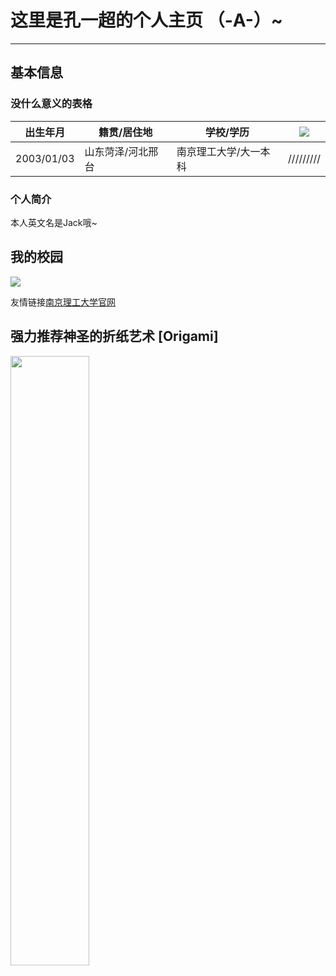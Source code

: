 # 这里是孔一超的个人主页 （-A-）~
---
## 基本信息
### 没什么意义的表格

 |  出生年月  |  籍贯/居住地  |  学校/学历  | ![](http://m.qpic.cn/psc?/V52EhUgX0YboDE1ze2qB0GEYU82zqMdY/ruAMsa53pVQWN7FLK88i5luViB5mYjuVXD7ir6q7waKRwP6jCGSY9wuL8itRoa6t7y1OR0FeqCeUwVfcNznE*9LdWSBUKlbPQM4jEefEUFk!/b&bo=MAAwAAAAAAABByA!&rf=viewer_4)|
 |  ----  |  ----  |  ----  |  ----  |
 |  2003/01/03  |  山东菏泽/河北邢台  |  南京理工大学/大一本科  | /////////|
 
 ### 个人简介
 
 本人英文名是Jack哦~
 
 ## 我的校园
 
![](http://m.qpic.cn/psc?/V52EhUgX0YboDE1ze2qB0GEYU82zqMdY/ruAMsa53pVQWN7FLK88i5gYaCTmWW5H3wrnmLFjEyJ8jbkT0BTDVEeBkZ26u57CFcKKNqd0uPHC.tdcCunHTZpLRhomaNYKe.NqeYxA.BZg!/b&bo=VQhABgAAAAADBzk!&rf=viewer_4)

友情链接[南京理工大学官网](http://www.njust.edu.cn)

## 强力推荐神圣的折纸艺术 [Origami]

 
<img src="http://m.qpic.cn/psc?/V52EhUgX0YboDE1ze2qB0GEYU82zqMdY/ruAMsa53pVQWN7FLK88i5ngl25HxUDKVcSzMvuWjNcXOydKjPKF*zSv71B*K.eRVFC0MYb.0jHOZqmaPtKOqhAU1p45B*eLOoFGOVi80VcI!/b&bo=OARRBAAAAAABB0k!&rf=viewer_4" centre=ture width=50%>








